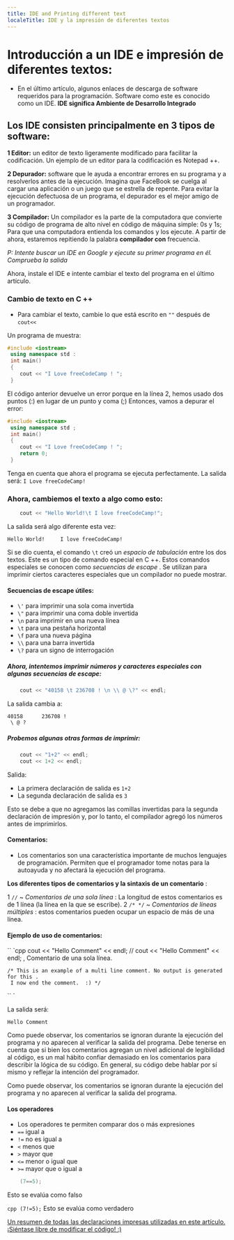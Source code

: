 ```yaml
---
title: IDE and Printing different text 
localeTitle: IDE y la impresión de diferentes textos
---
```

# Introducción a un IDE e impresión de diferentes textos:

*   En el último artículo, algunos enlaces de descarga de software requeridos para la programación. Software como este es conocido como un IDE. **IDE significa Ambiente de Desarrollo Integrado**

## Los IDE consisten principalmente en 3 tipos de software:

**1 Editor:** un editor de texto ligeramente modificado para facilitar la codificación. Un ejemplo de un editor para la codificación es Notepad ++.

**2 Depurador:** software que le ayuda a encontrar errores en su programa y a resolverlos antes de la ejecución. Imagina que FaceBook se cuelga al cargar una aplicación o un juego que se estrella de repente. Para evitar la ejecución defectuosa de un programa, el depurador es el mejor amigo de un programador.

**3 Compilador:** Un compilador es la parte de la computadora que convierte su código de programa de alto nivel en código de máquina simple: 0s y 1s; Para que una computadora entienda los comandos y los ejecute. A partir de ahora, estaremos repitiendo la palabra **compilador con** frecuencia.

_P: Intente buscar un IDE en Google y ejecute su primer programa en él. Comprueba la salida_

Ahora, instale el IDE e intente cambiar el texto del programa en el último artículo.

### Cambio de texto en C ++

*   Para cambiar el texto, cambie lo que está escrito en `""` después de `cout<<`

Un programa de muestra:

```cpp
#include <iostream> 
 using namespace std : 
 int main() 
 { 
    cout << "I Love freeCodeCamp ! "; 
 } 
```

El código anterior devuelve un error porque en la línea 2, hemos usado dos puntos (:) en lugar de un punto y coma (;) Entonces, vamos a depurar el error:

```C++
#include <iostream> 
 using namespace std ; 
 int main() 
 { 
    cout << "I Love freeCodeCamp ! "; 
    return 0; 
 } 
```

Tenga en cuenta que ahora el programa se ejecuta perfectamente. La salida será: `I Love freeCodeCamp!`

### Ahora, cambiemos el texto a algo como esto:

```cpp
    cout << "Hello World!\t I love freeCodeCamp!"; 
```

La salida será algo diferente esta vez:
```
Hello World!     I love freeCodeCamp! 
```

Si se dio cuenta, el comando `\t` creó un _espacio de tabulación_ entre los dos textos. Este es un tipo de comando especial en C ++. Estos comandos especiales se conocen como _secuencias de escape_ . Se utilizan para imprimir ciertos caracteres especiales que un compilador no puede mostrar.

#### Secuencias de escape útiles:

*   `\'` para imprimir una sola coma invertida
*   `\"` para imprimir una coma doble invertida
*   `\n` para imprimir en una nueva línea
*   `\t` para una pestaña horizontal
*   `\f` para una nueva página
*   `\\` para una barra invertida
*   `\?` para un signo de interrogación

##### Ahora, intentemos imprimir números y caracteres especiales con algunas secuencias de escape:

```cpp
    cout << "40158 \t 236708 ! \n \\ @ \?" << endl; 
```

La salida cambia a:
```
40158      236708 ! 
 \ @ ? 
```

##### Probemos algunas otras formas de imprimir:

```cpp
    cout << "1+2" << endl; 
    cout << 1+2 << endl; 
```

Salida:

*   La primera declaración de salida es `1+2`
*   La segunda declaración de salida es `3`

Esto se debe a que no agregamos las comillas invertidas para la segunda declaración de impresión y, por lo tanto, el compilador agregó los números antes de imprimirlos.

#### Comentarios:

*   Los comentarios son una característica importante de muchos lenguajes de programación. Permiten que el programador tome notas para la autoayuda y no afectará la ejecución del programa.

**Los diferentes tipos de comentarios y la sintaxis de un comentario** :

1 `//` ~ _Comentarios de una sola línea_ : La longitud de estos comentarios es de 1 línea (la línea en la que se escribe). 2 `/* */` ~ _Comentarios de líneas múltiples_ : estos comentarios pueden ocupar un espacio de más de una línea.

#### Ejemplo de uso de comentarios:

\`\` \`cpp cout << "Hello Comment" << endl; // cout << "Hello Comment" << endl; , Comentario de una sola línea.
```
/* This is an example of a multi line comment. No output is generated for this . 
 I now end the comment.  :) */ 
```

\`\` \`

La salida será:

`Hello Comment`

Como puede observar, los comentarios se ignoran durante la ejecución del programa y no aparecen al verificar la salida del programa. Debe tenerse en cuenta que si bien los comentarios agregan un nivel adicional de legibilidad al código, es un mal hábito confiar demasiado en los comentarios para describir la lógica de su código. En general, su código debe hablar por sí mismo y reflejar la intención del programador.

Como puede observar, los comentarios se ignoran durante la ejecución del programa y no aparecen al verificar la salida del programa.

#### Los operadores

*   Los operadores te permiten comparar dos o más expresiones
*   `==` igual a
*   `!=` no es igual a
*   `<` menos que
*   `>` mayor que
*   `<=` menor o igual que
*   `>=` mayor que o igual a

```cpp
    (7==5); 
```

Esto se evalúa como falso

`cpp (7!=5);` Esto se evalúa como verdadero

[Un resumen de todas las declaraciones impresas utilizadas en este artículo. ¡Siéntase libre de modificar el código! :)](https://repl.it/L4ox)
